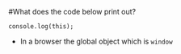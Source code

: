 #What does the code below print out?
```
console.log(this);
```
* In a browser the global object which is `window`